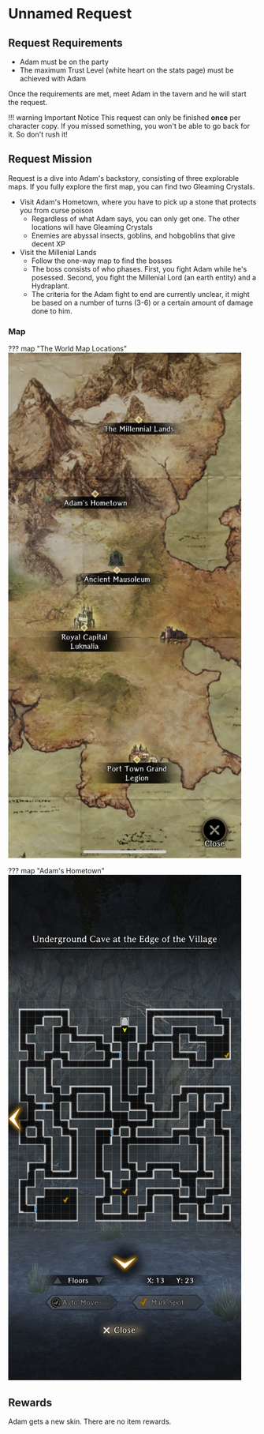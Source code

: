# Unnamed Request

## Request Requirements

* Adam must be on the party
* The maximum Trust Level (white heart on the stats page) must be achieved with Adam

Once the requirements are met, meet Adam in the tavern and he will start the request.

!!! warning Important Notice
    This request can only be finished **once** per character copy. If you missed something, you
    won't be able to go back for it. So don't rush it!

## Request Mission

Request is a dive into Adam's backstory, consisting of three explorable maps. If you fully explore the first map, you can find two Gleaming Crystals.

* Visit Adam's Hometown, where you have to pick up a stone that protects you from curse poison
    * Regardless of what Adam says, you can only get one. The other locations will have Gleaming Crystals
    * Enemies are abyssal insects, goblins, and hobgoblins that give decent XP
* Visit the Millenial Lands
    * Follow the one-way map to find the bosses
    * The boss consists of who phases. First, you fight Adam while he's posessed. Second, you fight the Millenial Lord (an earth entity) and a Hydraplant.
    * The criteria for the Adam fight to end are currently unclear, it might be based on a number of turns (3-6) or a certain amount of damage done to him.

### Map

??? map "The World Map Locations"
    ![](img/adam-world-map.png)

??? map "Adam's Hometown"
    ![](img/adam-hometown.png)

## Rewards

Adam gets a new skin. There are no item rewards.
